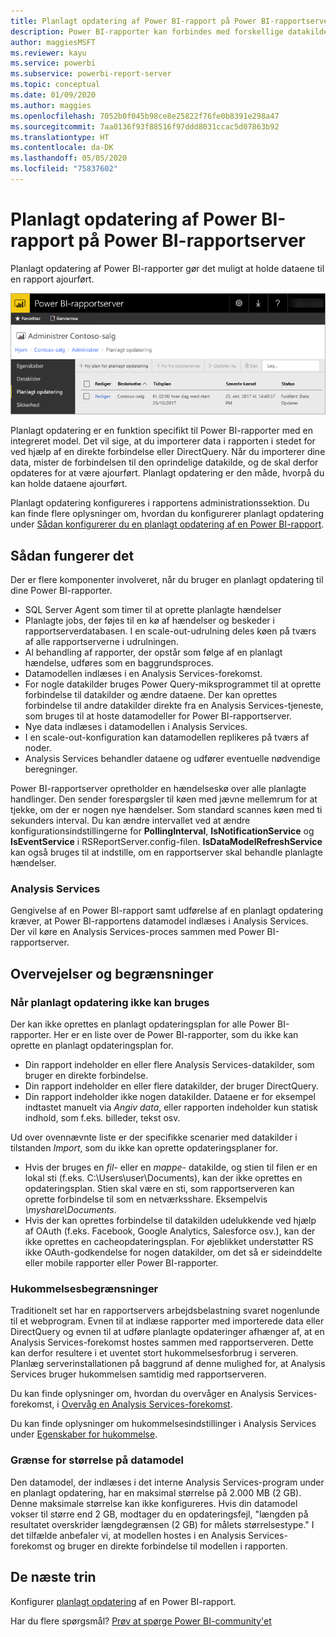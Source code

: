 ```yaml
---
title: Planlagt opdatering af Power BI-rapport på Power BI-rapportserver
description: Power BI-rapporter kan forbindes med forskellige datakilder. Der er adgang til forskellige datakilder, afhængigt af hvordan dataene bruges.
author: maggiesMSFT
ms.reviewer: kayu
ms.service: powerbi
ms.subservice: powerbi-report-server
ms.topic: conceptual
ms.date: 01/09/2020
ms.author: maggies
ms.openlocfilehash: 7052b0f045b98ce8e25822f76fe0b8391e298a47
ms.sourcegitcommit: 7aa0136f93f88516f97ddd8031ccac5d07863b92
ms.translationtype: HT
ms.contentlocale: da-DK
ms.lasthandoff: 05/05/2020
ms.locfileid: "75837602"
---
```

# <a name="power-bi-report-scheduled-refresh-in-power-bi-report-server"></a>Planlagt opdatering af Power BI-rapport på Power BI-rapportserver
Planlagt opdatering af Power BI-rapporter gør det muligt at holde dataene til en rapport ajourført.

![Planlagt opdatering på Power BI-rapportserver](media/scheduled-refresh/scheduled-refresh-success.png)

Planlagt opdatering er en funktion specifikt til Power BI-rapporter med en integreret model. Det vil sige, at du importerer data i rapporten i stedet for ved hjælp af en direkte forbindelse eller DirectQuery. Når du importerer dine data, mister de forbindelsen til den oprindelige datakilde, og de skal derfor opdateres for at være ajourført. Planlagt opdatering er den måde, hvorpå du kan holde dataene ajourført.

Planlagt opdatering konfigureres i rapportens administrationssektion. Du kan finde flere oplysninger om, hvordan du konfigurerer planlagt opdatering under [Sådan konfigurerer du en planlagt opdatering af en Power BI-rapport](configure-scheduled-refresh.md).

## <a name="how-this-works"></a>Sådan fungerer det
Der er flere komponenter involveret, når du bruger en planlagt opdatering til dine Power BI-rapporter.

* SQL Server Agent som timer til at oprette planlagte hændelser
* Planlagte jobs, der føjes til en kø af hændelser og beskeder i rapportserverdatabasen. I en scale-out-udrulning deles køen på tværs af alle rapportserverne i udrulningen.
* Al behandling af rapporter, der opstår som følge af en planlagt hændelse, udføres som en baggrundsproces.
* Datamodellen indlæses i en Analysis Services-forekomst.
* For nogle datakilder bruges Power Query-miksprogrammet til at oprette forbindelse til datakilder og ændre dataene. Der kan oprettes forbindelse til andre datakilder direkte fra en Analysis Services-tjeneste, som bruges til at hoste datamodeller for Power BI-rapportserver.
* Nye data indlæses i datamodellen i Analysis Services.
* I en scale-out-konfiguration kan datamodellen replikeres på tværs af noder.
* Analysis Services behandler dataene og udfører eventuelle nødvendige beregninger.

Power BI-rapportserver opretholder en hændelseskø over alle planlagte handlinger. Den sender forespørgsler til køen med jævne mellemrum for at tjekke, om der er nogen nye hændelser. Som standard scannes køen med ti sekunders interval. Du kan ændre intervallet ved at ændre konfigurationsindstillingerne for **PollingInterval**, **IsNotificationService** og **IsEventService** i RSReportServer.config-filen. **IsDataModelRefreshService** kan også bruges til at indstille, om en rapportserver skal behandle planlagte hændelser.

### <a name="analysis-services"></a>Analysis Services
Gengivelse af en Power BI-rapport samt udførelse af en planlagt opdatering kræver, at Power BI-rapportens datamodel indlæses i Analysis Services. Der vil køre en Analysis Services-proces sammen med Power BI-rapportserver.

## <a name="considerations-and-limitations"></a>Overvejelser og begrænsninger
### <a name="when-scheduled-refresh-cant-be-used"></a>Når planlagt opdatering ikke kan bruges
Der kan ikke oprettes en planlagt opdateringsplan for alle Power BI-rapporter. Her er en liste over de Power BI-rapporter, som du ikke kan oprette en planlagt opdateringsplan for.

* Din rapport indeholder en eller flere Analysis Services-datakilder, som bruger en direkte forbindelse.
* Din rapport indeholder en eller flere datakilder, der bruger DirectQuery.
* Din rapport indeholder ikke nogen datakilder. Dataene er for eksempel indtastet manuelt via *Angiv data*, eller rapporten indeholder kun statisk indhold, som f.eks. billeder, tekst osv.

Ud over ovennævnte liste er der specifikke scenarier med datakilder i tilstanden *Import*, som du ikke kan oprette opdateringsplaner for.

* Hvis der bruges en *fil-* eller en *mappe-* datakilde, og stien til filen er en lokal sti (f.eks. C:\Users\user\Documents), kan der ikke oprettes en opdateringsplan. Stien skal være en sti, som rapportserveren kan oprette forbindelse til som en netværksshare. Eksempelvis *\\myshare\Documents*.
* Hvis der kan oprettes forbindelse til datakilden udelukkende ved hjælp af OAuth (f.eks. Facebook, Google Analytics, Salesforce osv.), kan der ikke oprettes en cacheopdateringsplan. For øjeblikket understøtter RS ikke OAuth-godkendelse for nogen datakilder, om det så er sideinddelte eller mobile rapporter eller Power BI-rapporter.

### <a name="memory-limits"></a>Hukommelsesbegrænsninger
Traditionelt set har en rapportservers arbejdsbelastning svaret nogenlunde til et webprogram. Evnen til at indlæse rapporter med importerede data eller DirectQuery og evnen til at udføre planlagte opdateringer afhænger af, at en Analysis Services-forekomst hostes sammen med rapportserveren. Dette kan derfor resultere i et uventet stort hukommelsesforbrug i serveren. Planlæg serverinstallationen på baggrund af denne mulighed for, at Analysis Services bruger hukommelsen samtidig med rapportserveren.

Du kan finde oplysninger om, hvordan du overvåger en Analysis Services-forekomst, i [Overvåg en Analysis Services-forekomst](https://docs.microsoft.com/sql/analysis-services/instances/monitor-an-analysis-services-instance).

Du kan finde oplysninger om hukommelsesindstillinger i Analysis Services under [Egenskaber for hukommelse](https://docs.microsoft.com/sql/analysis-services/server-properties/memory-properties).

### <a name="data-model-size-limit"></a>Grænse for størrelse på datamodel
Den datamodel, der indlæses i det interne Analysis Services-program under en planlagt opdatering, har en maksimal størrelse på 2.000 MB (2 GB). Denne maksimale størrelse kan ikke konfigureres. Hvis din datamodel vokser til større end 2 GB, modtager du en opdateringsfejl, "længden på resultatet overskrider længdegrænsen (2 GB) for målets størrelsestype." I det tilfælde anbefaler vi, at modellen hostes i en Analysis Services-forekomst og bruger en direkte forbindelse til modellen i rapporten.

## <a name="next-steps"></a>De næste trin
Konfigurer [planlagt opdatering](configure-scheduled-refresh.md) af en Power BI-rapport.

Har du flere spørgsmål? [Prøv at spørge Power BI-community'et](https://community.powerbi.com/)
